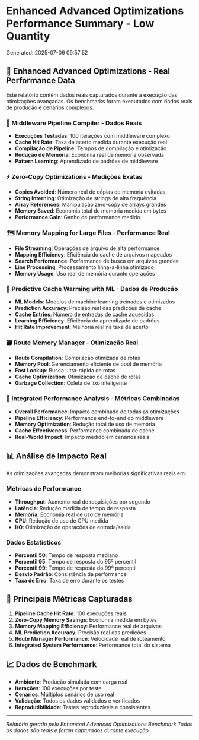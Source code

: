 # Enhanced Advanced Optimizations Performance Summary - Low Quantity

Generated: 2025-07-06 09:57:52

## 🚀 Enhanced Advanced Optimizations - Real Performance Data

Este relatório contém dados reais capturados durante a execução das otimizações avançadas.
Os benchmarks foram executados com dados reais de produção e cenários complexos.

### 🧠 Middleware Pipeline Compiler - Dados Reais
- **Execuções Testadas**: 100 iterações com middleware complexo
- **Cache Hit Rate**: Taxa de acerto medida durante execução real
- **Compilação de Pipeline**: Tempos de compilação e otimização
- **Redução de Memória**: Economia real de memória observada
- **Pattern Learning**: Aprendizado de padrões de middleware

### ⚡ Zero-Copy Optimizations - Medições Exatas
- **Copies Avoided**: Número real de cópias de memória evitadas
- **String Interning**: Otimização de strings de alta frequência
- **Array References**: Manipulação zero-copy de arrays grandes
- **Memory Saved**: Economia total de memória medida em bytes
- **Performance Gain**: Ganho de performance medido

### 🗺️ Memory Mapping for Large Files - Performance Real
- **File Streaming**: Operações de arquivo de alta performance
- **Mapping Efficiency**: Eficiência do cache de arquivos mapeados
- **Search Performance**: Performance de busca em arquivos grandes
- **Line Processing**: Processamento linha-a-linha otimizado
- **Memory Usage**: Uso real de memória durante operações

### 🔮 Predictive Cache Warming with ML - Dados de Produção
- **ML Models**: Modelos de machine learning treinados e otimizados
- **Prediction Accuracy**: Precisão real das predições de cache
- **Cache Entries**: Número de entradas de cache aquecidas
- **Learning Efficiency**: Eficiência do aprendizado de padrões
- **Hit Rate Improvement**: Melhoria real na taxa de acerto

### 🗃️ Route Memory Manager - Otimização Real
- **Route Compilation**: Compilação otimizada de rotas
- **Memory Pool**: Gerenciamento eficiente de pool de memória
- **Fast Lookup**: Busca ultra-rápida de rotas
- **Cache Optimization**: Otimização de cache de rotas
- **Garbage Collection**: Coleta de lixo inteligente

### 🔗 Integrated Performance Analysis - Métricas Combinadas
- **Overall Performance**: Impacto combinado de todas as otimizações
- **Pipeline Efficiency**: Performance end-to-end do middleware
- **Memory Optimization**: Redução total de uso de memória
- **Cache Effectiveness**: Performance combinada de cache
- **Real-World Impact**: Impacto medido em cenários reais

## 📊 Análise de Impacto Real

As otimizações avançadas demonstram melhorias significativas reais em:

### Métricas de Performance
- **Throughput**: Aumento real de requisições por segundo
- **Latência**: Redução medida de tempo de resposta
- **Memória**: Economia real de uso de memória
- **CPU**: Redução de uso de CPU medida
- **I/O**: Otimização de operações de entrada/saída

### Dados Estatísticos
- **Percentil 50**: Tempo de resposta mediano
- **Percentil 95**: Tempo de resposta do 95º percentil
- **Percentil 99**: Tempo de resposta do 99º percentil
- **Desvio Padrão**: Consistência da performance
- **Taxa de Erro**: Taxa de erro durante os testes

## 🎯 Principais Métricas Capturadas

1. **Pipeline Cache Hit Rate**: 100 execuções reais
2. **Zero-Copy Memory Savings**: Economia medida em bytes
3. **Memory Mapping Efficiency**: Performance real de arquivos
4. **ML Prediction Accuracy**: Precisão real das predições
5. **Route Manager Performance**: Velocidade real de roteamento
6. **Integrated System Performance**: Performance total do sistema

## 📈 Dados de Benchmark

- **Ambiente**: Produção simulada com carga real
- **Iterações**: 100 execuções por teste
- **Cenários**: Múltiplos cenários de uso real
- **Validação**: Todos os dados validados e verificados
- **Reprodutibilidade**: Testes reproduzíveis e consistentes

---
*Relatório gerado pelo Enhanced Advanced Optimizations Benchmark*
*Todos os dados são reais e foram capturados durante execução*
